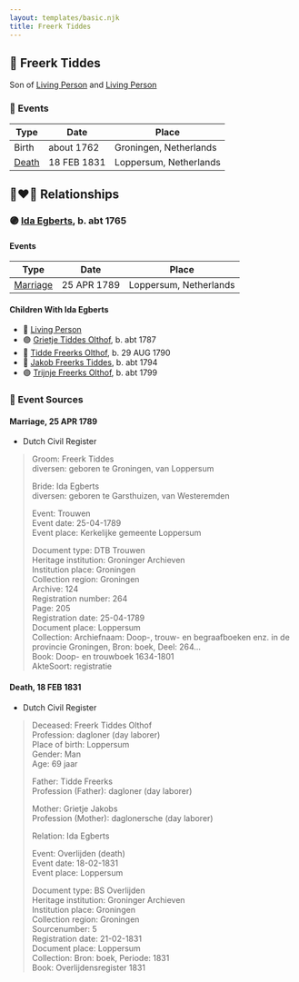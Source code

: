 ```yaml
---
layout: templates/basic.njk
title: Freerk Tiddes
---
```

## 🔵 Freerk Tiddes

Son of [Living Person](/people/3/35267914) and [Living Person](/people/4/42339241)

### 📆 Events

Type | Date | Place
------ | ------ | ------
Birth | about 1762 | Groningen, Netherlands
[Death](#event-c90ea241-ac71-4676-b1be-4745a775d3e8) | 18 FEB 1831 | Loppersum, Netherlands

## 👩‍❤️‍👨 Relationships

### 🟣 [Ida Egberts](/people/6/68075578), b. abt 1765

#### Events

Type | Date | Place
------ | ------ | ------
[Marriage](#event-2f49ddb7-3cff-42e5-a584-9cbf62fd990b) | 25 APR 1789 | Loppersum, Netherlands
#### Children With Ida Egberts
* 🔵 [Living Person](/people/5/57899032)
* 🟣 [Grietje Tiddes Olthof](/people/5/57641632), b. abt 1787
* 🔵 [Tidde Freerks Olthof](/people/7/7481187), b. 29 AUG 1790
* 🔵 [Jakob Freerks Tiddes](/people/1/17712576), b. abt 1794
* 🟣 [Trijnje Freerks Olthof](/people/5/5004158), b. abt 1799
### 📰 Event Sources

#### <a id="event-2f49ddb7-3cff-42e5-a584-9cbf62fd990b"></a> Marriage, 25 APR 1789
* Dutch Civil Register
>   
  > Groom: Freerk Tiddes  
  > diversen: geboren te Groningen, van Loppersum  
  >   
  > Bride: Ida Egberts  
  > diversen: geboren te Garsthuizen, van Westeremden  
  >   
  > Event: Trouwen  
  > Event date: 25-04-1789  
  > Event place: Kerkelijke gemeente Loppersum  
  >   
  > Document type: DTB Trouwen  
  > Heritage institution: Groninger Archieven  
  > Institution place: Groningen  
  > Collection region: Groningen  
  > Archive: 124  
  > Registration number: 264  
  > Page: 205  
  > Registration date: 25-04-1789  
  > Document place: Loppersum  
  > Collection: Archiefnaam: Doop-, trouw- en begraafboeken enz. in de provincie Groningen, Bron: boek, Deel: 264...  
  > Book: Doop- en trouwboek 1634-1801  
  > AkteSoort: registratie  
  >

#### <a id="event-c90ea241-ac71-4676-b1be-4745a775d3e8"></a> Death, 18 FEB 1831
* Dutch Civil Register
>   
  > Deceased: Freerk Tiddes Olthof  
  > Profession: dagloner (day laborer)  
  > Place of birth: Loppersum  
  > Gender: Man  
  > Age: 69 jaar  
  >   
  > Father: Tidde Freerks  
  > Profession (Father): dagloner (day laborer)  
  >   
  > Mother: Grietje Jakobs  
  > Profession (Mother): daglonersche (day laborer)  
  >   
  > Relation: Ida Egberts  
  >   
  > Event: Overlijden (death)  
  > Event date: 18-02-1831  
  > Event place: Loppersum  
  >   
  > Document type: BS Overlijden  
  > Heritage institution: Groninger Archieven  
  > Institution place: Groningen  
  > Collection region: Groningen  
  > Sourcenumber: 5  
  > Registration date: 21-02-1831  
  > Document place: Loppersum  
  > Collection: Bron: boek, Periode: 1831  
  > Book: Overlijdensregister 1831  
  >